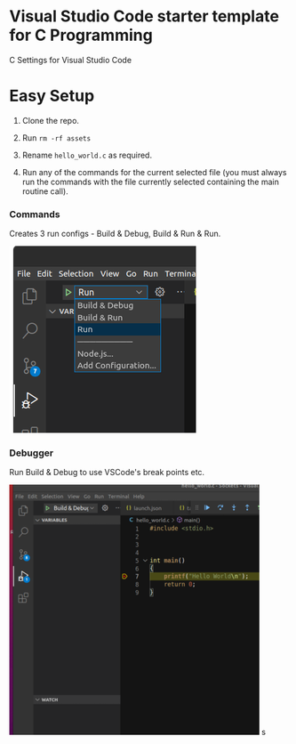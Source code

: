 # Visual Studio Code starter template for C Programming
C Settings for Visual Studio Code

# Easy Setup
1. Clone the repo.

2. Run `rm -rf assets`

3. Rename `hello_world.c` as required.

4. Run any of the commands for the current selected file (you must always run the commands with the file currently selected containing the main routine call).

### Commands
Creates 3 run configs - Build & Debug, Build & Run & Run.

![vscode-c-settings](assets/cmds.png?raw=true "Title")

### Debugger
Run Build & Debug to use VSCode's break points etc.

![vscode-c-settings](assets/debug.png?raw=true "Title")
s